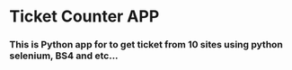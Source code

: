 # Ticket Counter APP

### This is Python app for to get ticket from 10 sites using python selenium, BS4 and etc...